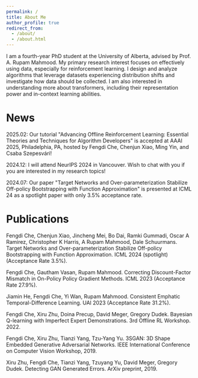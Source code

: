 ```yaml
---
permalink: /
title: About Me
author_profile: true
redirect_from: 
  - /about/
  - /about.html
---
```


I am a fourth-year PhD student at the University of Alberta, advised by Prof. A. Rupam Mahmood. My primary research interest focuses on effectively using data, especially for reinforcement learning. I design and analyze algorithms that leverage datasets experiencing distribution shifts and investigate how data should be collected. I am also interested in understanding more about transformers, including their representation power and in-context learning abilities.

News
======
2025.02: Our tutorial "Advancing Offline Reinforcement Learning: Essential Theories and Techniques for Algorithm Developers" is accepted at AAAI 2025, Philadelphia, PA, hosted by Fengdi Che, Chenjun Xiao, Ming Yin, and Csaba Szepesvári!

2024.12: I will attend NeurIPS 2024 in Vancouver. Wish to chat with you if you are interested in my research topics!

2024.07: Our paper "Target Networks and Over-parameterization Stabilize Off-policy Bootstrapping with Function Approximation" is presented at ICML 24 as a spotlight paper with only 3.5% acceptance rate.

Publications
======
Fengdi Che, Chenjun Xiao, Jincheng Mei, Bo Dai, Ramki Gummadi, Oscar A Ramirez, Christopher K Harris, A Rupam Mahmood, Dale Schuurmans. Target Networks and Over-parameterization Stabilize Off-policy Bootstrapping with Function Approximation. ICML 2024 (spotlight) (Acceptance Rate 3.5%).

Fengdi Che, Gautham Vasan, Rupam Mahmood. Correcting Discount-Factor Mismatch in On-Policy Policy Gradient Methods. ICML 2023 (Acceptance Rate 27.9%).

Jiamin He, Fengdi Che, Yi Wan, Rupam Mahmood. Consistent Emphatic Temporal-Difference Learning. UAI 2023 (Acceptance Rate 31.2%).

Fengdi Che, Xiru Zhu, Doina Precup, David Meger, Gregory Dudek. Bayesian Q-learning with Imperfect Expert Demonstrations. 3rd Offline RL Workshop. 2022.

Fengdi Che, Xiru Zhu, Tianzi Yang, Tzu-Yang Yu. 3SGAN: 3D Shape Embedded Generative Adversarial Networks. IEEE International Conference on Computer Vision Workshop, 2019.

Xiru Zhu, Fengdi Che, Tianzi Yang, Tzuyang Yu, David Meger, Gregory Dudek. Detecting GAN Generated Errors. ArXiv preprint, 2019.
